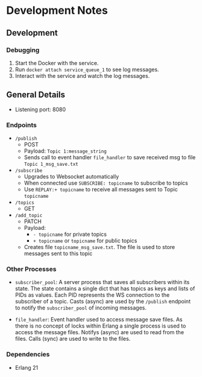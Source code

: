 Development Notes
=================

Development
-----------

### Debugging

1.	Start the Docker with the service.
2.	Run `docker attach service_queue_1` to see log messages.
3.	Interact with the service and watch the log messages.

General Details
---------------

-	Listening port: 8080

### Endpoints

-	`/publish`
	-	POST
	-	Payload: `Topic 1:message_string`
	-	Sends call to event handler `file_handler` to save received msg to file `Topic 1_msg_save.txt`
-	`/subscribe`
	-	Upgrades to Websocket automatically
	-	When connected use `SUBSCRIBE: topicname` to subscribe to topics
	-	Use `REPLAY:+ topicname` to receive all messages sent to Topic `topicname`
-	`/topics`
	-	GET
-	`/add_topic`
	-	PATCH
	-	Payload:
		-	`- topicname` for private topics
		-	`+ topicname` or `topicname` for public topics
	-	Creates file `topicname_msg_save.txt`. The file is used to store messages sent to this topic

### Other Processes

-	`subscriber_pool`: A server process that saves all subscribers within its state. The state contains a single dict that has topics as keys and lists of PIDs as values. Each PID represents the WS connection to the subscriber of a topic. Casts (async) are used by the `/publish` endpoint to notify the `subscriber_pool` of incoming messages.

-	`file_handler`: Event handler used to access message save files. As there is no concept of locks within Erlang a single process is used to access the message files. Notifys (async) are used to read from the files. Calls (sync) are used to write to the files.

### Dependencies

-	Erlang 21
